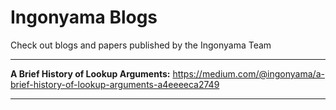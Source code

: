 # Ingonyama Blogs 

Check out blogs and papers published by the Ingonyama Team 

---

**A Brief History of Lookup Arguments:**
https://medium.com/@ingonyama/a-brief-history-of-lookup-arguments-a4eeeeca2749

---
